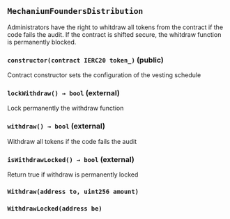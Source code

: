 ## `MechaniumFoundersDistribution`

Administrators have the right to whitdraw all tokens from the contract if the code fails the audit. If the contract is shifted secure, the whitdraw function is permanently blocked.




### `constructor(contract IERC20 token_)` (public)



Contract constructor sets the configuration of the vesting schedule


### `lockWithdraw() → bool` (external)

Lock permanently the withdraw function



### `withdraw() → bool` (external)

Withdraw all tokens if the code fails the audit



### `isWithdrawLocked() → bool` (external)



Return true if withdraw is permanently locked


### `Withdraw(address to, uint256 amount)`



### `WithdrawLocked(address be)`








